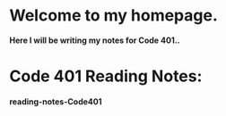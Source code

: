 # Welcome to my homepage.

**Here I will be writing my notes for Code 401..**

# Code 401 Reading Notes:


#### reading-notes-Code401
